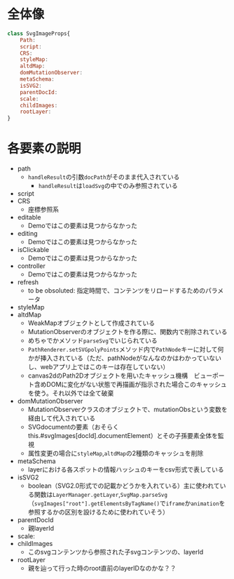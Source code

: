 # 全体像
```.js
class SvgImageProps{
    Path: 
    script:
    CRS:
    styleMap:
    altdMap:
    domMutationObserver:
    metaSchema:
    isSVG2:
    parentDocId: 
    scale: 
    childImages:
    rootLayer:
}
```

# 各要素の説明
- path
    - `handleResult`の引数`docPath`がそのまま代入されている
        - `handleResult`は`loadSvg`の中でのみ参照されている
- script
- CRS
    - 座標参照系
- editable
    - Demoではこの要素は見つからなかった
- editing
    - Demoではこの要素は見つからなかった
- isClickable
    - Demoではこの要素は見つからなかった
- controller
    - Demoではこの要素は見つからなかった
- refresh
    - to be obsoluted: 指定時間で、コンテンツをリロードするためのパラメータ
- styleMap
- altdMap
    - WeakMapオブジェクトとして作成されている
    - MutationObserverのオブジェクトを作る際に、関数内で削除されている
    - めちゃでかメソッド`parseSvg`でいじられている
    - `PathRenderer.setSVGpolyPoints`メソッド内で`PathNode`キーに対して何かが挿入されている（ただ、pathNodeがなんなのかはわかっていないし、webアプリ上ではこのキーは存在していない）
    - canvas2dのPath2Dオブジェクトを用いたキャッシュ機構　ビューポート含めDOMに変化がない状態で再描画が指示された場合このキャッシュを使う。それ以外では全て破棄
- domMutationObserver
    - MutationObserverクラスのオブジェクトで、mutationObsという変数を経由して代入されている
    - SVGdocumentの要素（おそらくthis.#svgImages[docId].documentElement）とその子孫要素全体を監視
    - 属性変更の場合に`styleMap`,`altdMap`の2種類のキャッシュを削除
- metaSchema
    - layerにおける各スポットの情報ハッシュのキーをcsv形式で表している
- isSVG2
    - boolean（SVG2.0形式での記載かどうかを入れている）主に使われている関数は`LayerManager.getLayer`,`SvgMap.parseSvg`（`svgImages["root"].getElementsByTagName()`で`iframe`か`animation`を参照するかの区別を設けるために使われていそう）
- parentDocId
    - 親layerId
- scale: 
- childImages
    - このsvgコンテンツから参照された子svgコンテンツの、layerId
- rootLayer
    - 親を辿って行った時のroot直前のlayerIDなのかな？？
